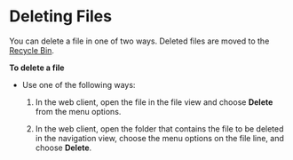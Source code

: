 # Deleting Files<a name="client_delete_files"></a>

You can delete a file in one of two ways\. Deleted files are moved to the [Recycle Bin](web_nav_view.md#web_recycle_bin)\.

**To delete a file**

+ Use one of the following ways:

  1. In the web client, open the file in the file view and choose **Delete** from the menu options\.

  1. In the web client, open the folder that contains the file to be deleted in the navigation view, choose the menu options on the file line, and choose **Delete**\.